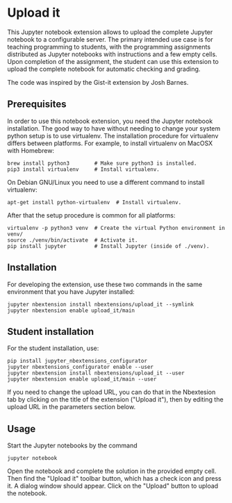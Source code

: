 # Upload it

This Jupyter notebook extension allows to upload the complete
Jupyter notebook to a configurable server. The primary intended
use case is for teaching programming to students, with the 
programming assignments distributed as Jupyter notebooks
with instructions and a few empty cells. Upon completion
of the assignment, the student can use this extension to
upload the complete notebook for automatic checking and grading.

The code was inspired by the Gist-it extension by Josh Barnes.

## Prerequisites

In order to use this notebook extension, you need the Jupyter notebook
installation. The good way to have without needing to change your system python
setup is to use virtualenv. The installation procedure for virtualenv differs
between platforms. For example, to install virtualenv on MacOSX with Homebrew:

    brew install python3        # Make sure python3 is installed.
    pip3 install virtualenv     # Install virtualenv.

On Debian GNU/Linux you need to use a different command to install virtualenv:

    apt-get install python-virtualenv  # Install virtualenv.

After that the setup procedure is common for all platforms:

    virtualenv -p python3 venv  # Create the virtual Python environment in venv/
    source ./venv/bin/activate  # Activate it.
    pip install jupyter         # Install Jupyter (inside of ./venv).


## Installation

For developing the extension, use these two commands
in the same environment that you have Jupyter installed:

    jupyter nbextension install nbextensions/upload_it --symlink
    jupyter nbextension enable upload_it/main

## Student installation

For the student installation, use:

    pip install jupyter_nbextensions_configurator
    jupyter nbextensions_configurator enable --user
    jupyter nbextension install nbextensions/upload_it --user
    jupyter nbextension enable upload_it/main --user

If you need to change the upload URL, you can do that
in the Nbextesion tab by clicking on the title of the extension
("Upload it"), then by editing the upload URL in the parameters section
below.

## Usage

Start the Jupyter notebooks by the command

    jupyter notebook

Open the notebook and complete the solution in the provided empty cell. Then
find the "Upload it" toolbar button, which has a check icon and press it. A
dialog window should appear. Click on the "Upload" button to upload the
notebook.
